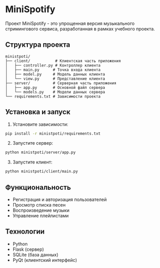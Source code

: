 # MiniSpotify

Проект MiniSpotify - это упрощенная версия музыкального стримингового сервиса, разработанная в рамках учебного проекта.

## Структура проекта

```
ministpoti/
├── client/           # Клиентская часть приложения
│   ├── controller.py # Контроллер клиента
│   ├── main.py      # Точка входа клиента
│   ├── model.py     # Модель данных клиента
│   └── view.py      # Представление клиента
├── server/          # Серверная часть приложения
│   ├── app.py       # Основной файл сервера
│   └── models.py    # Модели данных сервера
└── requirements.txt # Зависимости проекта
```

## Установка и запуск

1. Установите зависимости:
```bash
pip install -r ministpoti/requirements.txt
```

2. Запустите сервер:
```bash
python ministpoti/server/app.py
```

3. Запустите клиент:
```bash
python ministpoti/client/main.py
```

## Функциональность

- Регистрация и авторизация пользователей
- Просмотр списка песен
- Воспроизведение музыки
- Управление плейлистами

## Технологии

- Python
- Flask (сервер)
- SQLite (база данных)
- PyQt (клиентский интерфейс) 